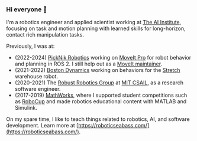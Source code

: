 ### Hi everyone 👋

I'm a robotics engineer and applied scientist working at [The AI Institute](https://theaiinstitute.com/), focusing on task and motion planning with learned skills for long-horizon, contact rich manipulation tasks.

Previously, I was at:
* (2022-2024) [PickNik Robotics](https://picknik.ai) working on [MoveIt Pro](https://picknik.ai/pro/) for robot behavior and planning in ROS 2. I still help out as a [MoveIt maintainer](https://moveit.ai/about/).
* (2021-2022) [Boston Dynamics](https://www.bostondynamics.com/) working on behaviors for the [Stretch](https://www.bostondynamics.com/stretch) warehouse robot.
* (2020-2021) The [Robust Robotics Group](https://groups.csail.mit.edu/rrg/) at [MIT CSAIL](https://www.csail.mit.edu/), as a research software engineer.
* (2017-2019) [MathWorks](https://www.mathworks.com/), where I supported student competitions such as [RoboCup](https://www.robocup.org/) and made robotics educational content with MATLAB and Simulink.

On my spare time, I like to teach things related to robotics, AI, and software development.
Learn more at [https://roboticseabass.com/](https://roboticseabass.com/).
